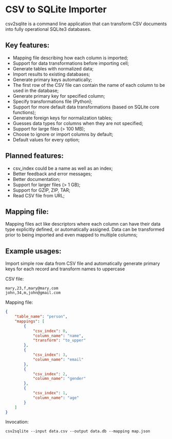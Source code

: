 # CSV to SQLite Importer

csv2sqlite is a command line application that can transform CSV documents into fully operational SQLite3 databases.

## Key features:

- Mapping file describing how each column is imported;
- Support for data transformations before importing cell;
- Generate tables with normalized data;
- Import results to existing databases;
- Generate primary keys automatically;
- The first row of the CSV file can contain the name of each column to be used in the database;
- Generate primary key for specified column;
- Specify transformations file (Python);
- Support for more default data transformations (based on SQLite core functions);
- Generate foreign keys for normalization tables;
- Guesses data types for columns when they are not specified;
- Support for large files (> 100 MB);
- Choose to ignore or import columns by default;
- Default values for every option;
    
## Planned features:

- csv_index could be a name as well as an index;
- Better feedback and error messages;
- Better documentation;
- Support for larger files (> 1 GB);
- Support for GZIP, ZIP, TAR;
- Read CSV file from URL;

## Mapping file:

Mapping files act like descriptors where each column can have their data type explicitly defined, or automatically assigned. Data can be transformed prior to being imported and even mapped to multiple columns;

## Example usages:

Import simple row data from CSV file and automatically generate primary keys for each record and transform names to uppercase

CSV file:

```csv
mary,23,f,mary@mary.com
john,34,m,john@gmail.com
```

Mapping file:

```json
{
    "table_name": "person",
    "mappings": [
        {
            "csv_index": 0,
            "column_name": "name",
            "transform": "to_upper"
        },
        {
            "csv_index": 3,
            "column_name": "email"
        },
        {
            "csv_index": 2,
            "column_name": "gender"
        },
        {
            "csv_index": 1,
            "column_name": "age"
        }
    ]
}
```

Invocation:

    csv2sqlite --input data.csv --output data.db --mapping map.json